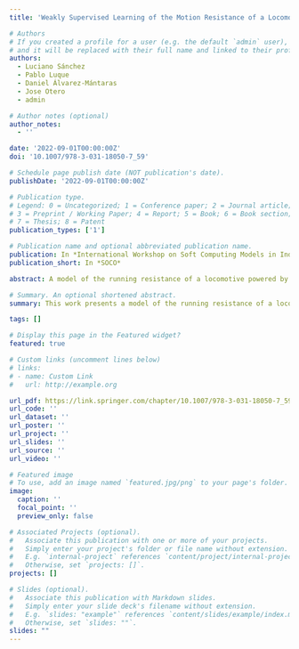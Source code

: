 ```yaml
---
title: 'Weakly Supervised Learning of the Motion Resistance of a Locomotive Powered by Liquefied Natural Gas'

# Authors
# If you created a profile for a user (e.g. the default `admin` user), write the username (folder name) here
# and it will be replaced with their full name and linked to their profile.
authors:
  - Luciano Sánchez
  - Pablo Luque
  - Daniel Álvarez-Mántaras
  - Jose Otero
  - admin

# Author notes (optional)
author_notes:
  - ''

date: '2022-09-01T00:00:00Z'
doi: '10.1007/978-3-031-18050-7_59'

# Schedule page publish date (NOT publication's date).
publishDate: '2022-09-01T00:00:00Z'

# Publication type.
# Legend: 0 = Uncategorized; 1 = Conference paper; 2 = Journal article;
# 3 = Preprint / Working Paper; 4 = Report; 5 = Book; 6 = Book section;
# 7 = Thesis; 8 = Patent
publication_types: ['1']

# Publication name and optional abbreviated publication name.
publication: In *International Workshop on Soft Computing Models in Industrial and Environmental Applications*
publication_short: In *SOCO*

abstract: A model of the running resistance of a locomotive powered by liquefied natural gas is proposed. The model uses operating data and does not require specific instrumentation. The input data consists of a succession of instantaneous speed and electrical power measurements of a diesel-electric locomotive. The slope at each point along the route is unknown and the speed is measured with a digital sensor that quantifies the signal, so acceleration estimates are also unreliable. From these data, a weakly supervised learning problem is defined that makes use of a fuzzy rule-based system to indirectly predict the effective slope, and is able to estimate the power demand of the locomotive with a margin of error close to 5%.

# Summary. An optional shortened abstract.
summary: This work presents a model of the running resistance of a locomotive powered by liquefied natural gas.

tags: []

# Display this page in the Featured widget?
featured: true

# Custom links (uncomment lines below)
# links:
# - name: Custom Link
#   url: http://example.org

url_pdf: https://link.springer.com/chapter/10.1007/978-3-031-18050-7_59
url_code: ''
url_dataset: ''
url_poster: ''
url_project: ''
url_slides: ''
url_source: ''
url_video: ''

# Featured image
# To use, add an image named `featured.jpg/png` to your page's folder.
image:
  caption: ''
  focal_point: ''
  preview_only: false

# Associated Projects (optional).
#   Associate this publication with one or more of your projects.
#   Simply enter your project's folder or file name without extension.
#   E.g. `internal-project` references `content/project/internal-project/index.md`.
#   Otherwise, set `projects: []`.
projects: []

# Slides (optional).
#   Associate this publication with Markdown slides.
#   Simply enter your slide deck's filename without extension.
#   E.g. `slides: "example"` references `content/slides/example/index.md`.
#   Otherwise, set `slides: ""`.
slides: ""
---
```

